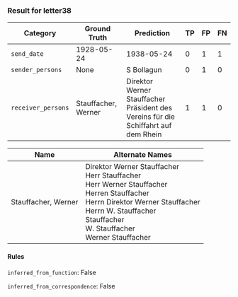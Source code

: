 ### Result for letter38
| Category          | Ground Truth | Prediction | TP | FP | FN |
|------------------|--------------|------------|----|----|----|
| `send_date`        | 1928-05-24 | 1938-05-24 | 0 | 1 | 1 |
| `sender_persons`  | None | S Bollagun | 0 | 1 | 0 |
| `receiver_persons` | Stauffacher, Werner | Direktor Werner Stauffacher<br>Präsident des Vereins für die Schiffahrt auf dem Rhein | 1 | 1 | 0 |

| Name | Alternate Names |
| --- | --- |
| Stauffacher, Werner | Direktor Werner Stauffacher<br>Herr Stauffacher<br>Herr Werner Stauffacher<br>Herren Stauffacher<br>Herrn Direktor Werner Stauffacher<br>Herrn W. Stauffacher<br>Stauffacher<br>W. Stauffacher<br>Werner Stauffacher |

#### Rules
`inferred_from_function`: False

`inferred_from_correspondence`: False

